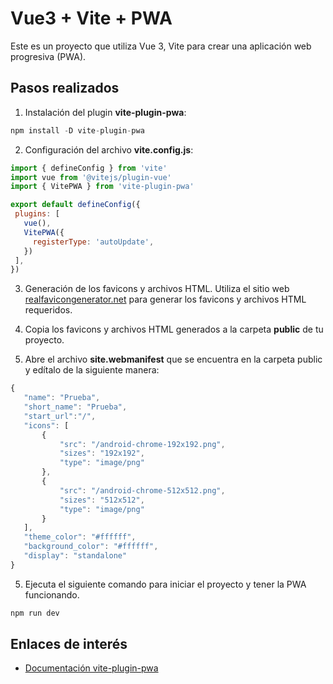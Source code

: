 # Vue3 + Vite + PWA

Este es un proyecto que utiliza Vue 3, Vite  para crear una aplicación web progresiva (PWA).

## Pasos realizados

1. Instalación del plugin **vite-plugin-pwa**:
```js 
npm install -D vite-plugin-pwa
```
2. Configuración del archivo **vite.config.js**:
 ```js
import { defineConfig } from 'vite'
import vue from '@vitejs/plugin-vue'
import { VitePWA } from 'vite-plugin-pwa'

export default defineConfig({
  plugins: [
    vue(),
    VitePWA({
      registerType: 'autoUpdate',
    })
  ],
})
 ```

 3. Generación de los favicons y archivos HTML. Utiliza el sitio web [realfavicongenerator.net](https://realfavicongenerator.net/)  para generar los favicons y archivos HTML requeridos.

 4. Copia los favicons y archivos HTML generados a la carpeta **public** de tu proyecto.

 5. Abre el archivo **site.webmanifest** que se encuentra en la carpeta public y edítalo de la siguiente manera:
 ```js
 {
    "name": "Prueba",
    "short_name": "Prueba",
    "start_url":"/",
    "icons": [
        {
            "src": "/android-chrome-192x192.png",
            "sizes": "192x192",
            "type": "image/png"
        },
        {
            "src": "/android-chrome-512x512.png",
            "sizes": "512x512",
            "type": "image/png"
        }
    ],
    "theme_color": "#ffffff",
    "background_color": "#ffffff",
    "display": "standalone"
}
```

5. Ejecuta el siguiente comando para iniciar el proyecto y tener la PWA funcionando.
```js
npm run dev
```

## Enlaces de interés
- [Documentación vite-plugin-pwa](https://vite-pwa-org.netlify.app/)

